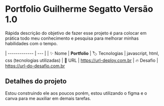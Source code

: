 # Portfolio Guilherme Segatto Versão 1.0

Rápida descrição do objetivo de fazer esse projeto é para colocar em prática todo meu conhecimento e pesquisa para melhorar minhas habilidades com o tempo. 


| -------------  | --- |
| :sparkles: Nome        | **Portfolio**
| :label: Tecnologias | javascript, html, css (tecnologias utilizadas)
| :rocket: URL         | https://url-deploy.com.br
| :fire: Desafio     | https://url-do-desafio.com.br


## Detalhes do projeto

Estou construindo ele aos poucos porém, estou utilizando o figma e o canva para me auxiliar em demais tarefas.

